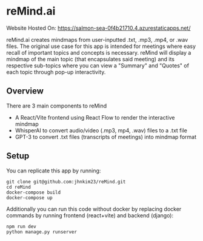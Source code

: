 # reMind.ai

Website Hosted On: https://salmon-sea-0f4b21710.4.azurestaticapps.net/

reMind.ai creates mindmaps from user-inputted .txt, .mp3, .mp4, or .wav files. The original use case for this app is intended for meetings where easy recall of important topics and concepts is necessary. reMind will display a mindmap of the main topic (that encapsulates said meeting) and its respective sub-topics where you can view a "Summary" and "Quotes" of each topic through pop-up interactivity.

## Overview
There are 3 main components to reMind
- A React/Vite frontend using React Flow to render the interactive mindmap
- WhisperAI to convert audio/video (.mp3, mp4, .wav) files to a .txt file
- GPT-3 to convert .txt files (transcripts of meetings) into mindmap format

## Setup
You can replicate this app by running:
```
git clone git@github.com:jhnkim23/reMind.git
cd reMind
docker-compose build
docker-compose up
```
Additionally you can run this code without docker by replacing docker commands by running frontend (react+vite) and backend (django):
```
npm run dev
python manage.py runserver
```
